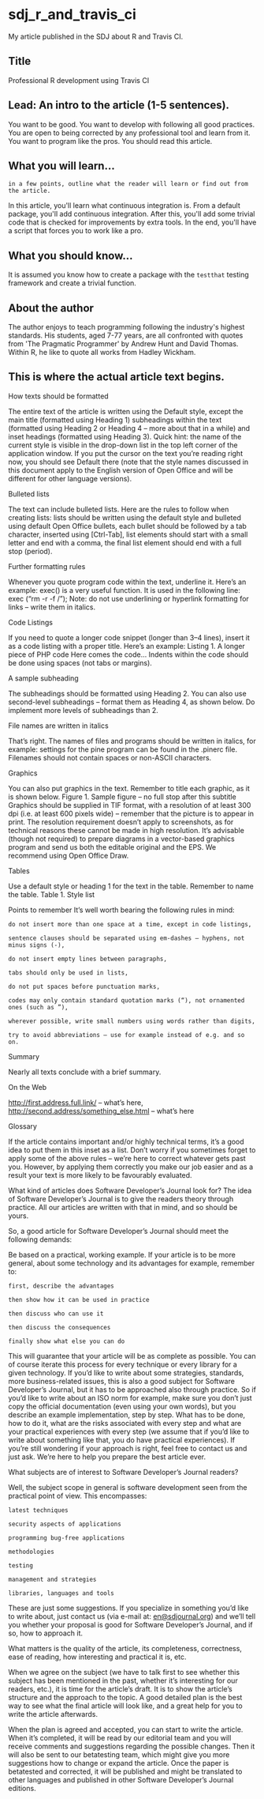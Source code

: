 # sdj_r_and_travis_ci

My article published in the SDJ about R and Travis CI.

## Title

Professional R development using Travis CI

## Lead:‭ ‬An intro to the article‭ (‬1-5‭ ‬sentences‭)‬.

You want to be good. You want to develop with
following all good practices. You are open to being corrected
by any professional tool and learn from it. You want to
program like the pros. You should read this article.

## What you will learn‭…

```
in a few points,‭ ‬outline what the reader will learn or find out from the article.
```

In this article, you'll learn what continuous integration is. From
a default package, you'll add continuous integration. After this,
you'll add some trivial code that is checked for improvements
by extra tools. In the end, you'll have a script that forces you to work like a pro.

## What you should know‭…

It is assumed you know how to create a package with the `testthat` testing framework
and create a trivial function.

## About the author

The author enjoys to teach programming following the industry's highest standards. 
His students, aged 7-77 years, are all confronted with quotes
from 'The Pragmatic Programmer' by Andrew Hunt and David Thomas.
Within R, he like to quote all works from Hadley Wickham.

## This is where the actual article text begins.

How texts should be formatted

The entire text of the article is written using the Default style,‭ ‬except the main title‭ (‬formatted using Heading‭ ‬1‭) ‬subheadings within the text‭ (‬formatted using Heading‭ ‬2‭ ‬or Heading‭ ‬4‭ – ‬more about that in a while‭) ‬and inset headings‭ (‬formatted using Heading‭ ‬3‭)‬.‭ ‬Quick hint:‭ ‬the name of the current style is visible in the drop-down list in the top left corner of the application window.‭ ‬If you put the cursor on the text you’re reading right now,‭ ‬you should see Default there‭ (‬note that the style names discussed in this document apply to the English version of Open Office and will be different for other language versions‭)‬.

Bulleted lists

The text can include bulleted lists.‭ ‬Here are the rules to follow when creating lists:‭
‬lists should be written using the default style and bulleted using default Open Office bullets,‭
‬each bullet should be followed by a tab character,‭ ‬inserted using‭ [‬Ctrl-Tab‭]‬,‭
‬list elements should start with a small letter and end with a comma,‭
‬the final list element should end with a full stop‭ (‬period‭)‬.

Further formatting rules

Whenever you quote program code within the text,‭ ‬underline it.‭ ‬Here’s an example:‭ ‬exec‭() ‬is a very useful function.‭ ‬It is used in the following line:‭ ‬exec‭ (“‬rm‭ ‬-r‭ ‬-f‭ ‬/‭”); ‬Note:‭ ‬do not use underlining or hyperlink formatting for links‭ – ‬write them in italics.

Code Listings

If you need to quote a longer code snippet‭ (‬longer than‭ ‬3‭–‬4‭ ‬lines‭)‬,‭ ‬insert it as a code listing with a proper title.‭ ‬Here’s an example:‭
‬Listing‭ ‬1.‭ ‬A longer piece of PHP code
Here comes the code‭…
‬Indents within the code should be done using spaces‭ (‬not tabs or margins‭)‬.

A sample subheading

The subheadings should be formatted using Heading‭ ‬2.‭ ‬You can also use second-level subheadings‭ – ‬format them as Heading‭ ‬4,‭ ‬as shown below.‭ ‬Do implement more levels of subheadings than‭ ‬2.

File names are written in italics

That’s right.‭ ‬The names of files and programs should be written in italics,‭ ‬for example:‭ ‬settings for the pine program can be found in the‭ ‬.pinerc file.‭ ‬Filenames should not contain spaces or non-ASCII characters.

Graphics

You can also put graphics in the text.‭ ‬Remember to title each graphic,‭ ‬as it is shown below.‭
‬Figure‭ ‬1.‭ ‬Sample figure‭ – ‬no full stop after this subtitle
Graphics should be supplied in TIF format,‭ ‬with a resolution of at least‭ ‬300‭ ‬dpi‭ (‬i.e.‭ ‬at least‭ ‬600‭ ‬pixels wide‭) – ‬remember that the picture is to appear in print.‭ ‬The resolution requirement doesn’t apply to screenshots,‭ ‬as for technical reasons these cannot be made in high resolution.‭ ‬It’s advisable‭ (‬though not required‭) ‬to prepare diagrams in a vector-based graphics program and send us both the editable original and the EPS.‭ ‬We recommend using Open Office Draw.

Tables

Use a default style or heading‭ ‬1‭ ‬for the text in the table.‭ ‬Remember to name the table.‭
‬Table‭ ‬1.‭ ‬Style list

Points to remember
It’s well worth bearing the following rules in mind:

	do not insert more than one space at a time,‭ ‬except in code listings,‭ 

	sentence clauses should be separated using em-dashes‭ – ‬hyphens,‭ ‬not minus signs‭ (‬-‭)‬,‭ 

	do not insert empty lines between paragraphs,‭ 

	tabs should only be used in lists,‭ 

	do not put spaces before punctuation marks,‭ 

	codes may only contain standard quotation marks‭ (“)‬,‭ ‬not ornamented ones‭ (‬such as‭ ”)‬,‭ 

	wherever possible,‭ ‬write small numbers using words rather than digits,‭ 

	try to avoid abbreviations‭ – ‬use for example instead of e.g.‭ ‬and so on.‭ 

Summary

Nearly all texts conclude with a brief summary.

On the Web

http://first.address.full.link/‭ – ‬what’s here,‭
‬http://second.address/something_else.html‭ – ‬what’s here

Glossary

If the article contains important and/or highly technical terms,‭ ‬it’s a good idea to put them in this inset as a list.‭
‬Don’t worry if you sometimes forget to apply some of the above rules‭ – ‬we’re here to correct whatever gets past you.‭ ‬However,‭ ‬by applying them correctly you make our job easier and as a result your text is more likely to be favourably evaluated.


What kind of articles does Software Developer’s Journal look for‭?‬
The idea of Software Developer’s Journal is to give the readers theory through practice.‭ ‬All our articles are written with that in mind,‭ ‬and so should be yours.

So,‭ ‬a good article for Software Developer’s Journal should meet the following demands:

Be based on a practical,‭ ‬working example.‭ ‬If your article is to be more general,‭ ‬about some technology and its advantages for example,‭ ‬remember to:

	first,‭ ‬describe the advantages‭ 

	then show how it can be used in practice‭ 

	then discuss who can use it‭ 

	then discuss the consequences‭ 

	finally show what else you can do‭ 

This will guarantee that your article will be as complete as possible.‭ ‬You can of course iterate this process for every technique or every library for a given technology.‭
‬If you’d like to write about some strategies,‭ ‬standards,‭ ‬more business-related issues,‭ ‬this is also a good subject for Software Developer’s Journal,‭ ‬but it has to be approached also through practice.‭ ‬So if you’d like to write about an ISO norm for example,‭ ‬make sure you don’t just copy the official documentation‭ (‬even using your own words‭)‬,‭ ‬but you describe an example implementation,‭ ‬step by step.‭ ‬What has to be done,‭ ‬how to do it,‭ ‬what are the risks associated with every step and what are your practical experiences with every step‭ (‬we assume that if you’d like to write about something like that,‭ ‬you do have practical experiences‭)‬.‭
‬If you’re still wondering if your approach is right,‭ ‬feel free to contact us and just ask.‭ ‬We’re here to help you prepare the best article ever.

What subjects are of interest to Software Developer’s Journal readers‭?

Well,‭ ‬the subject scope in general is software development seen from the practical point of view.‭ ‬This encompasses:

	latest techniques‭ 

	security aspects of applications‭ 

	programming bug-free applications‭ 

	methodologies‭ 

	testing‭ 

	management and strategies‭ 

	libraries,‭ ‬languages and tools‭ 

These are just some suggestions.‭ ‬If you specialize in something you’d like to write about,‭ ‬just contact us‭ (‬via e-mail at:‭ ‬en@sdjournal.org‭) ‬and we’ll tell you whether your proposal is good for Software Developer’s Journal,‭ ‬and if so,‭ ‬how to approach it.


What matters is the quality of the article,‭ ‬its completeness,‭ ‬correctness,‭ ‬ease of reading,‭ ‬how interesting and practical it is,‭ ‬etc.

When we agree on the subject‭ (‬we have to talk first to see whether this subject has been mentioned in the past,‭ ‬whether it’s interesting for our readers,‭ ‬etc.‭)‬,‭ ‬it is time for the article’s draft.‭ ‬It is to show the article’s structure and the approach to the topic.‭ ‬A good detailed plan is the best way to see what the final article will look like,‭ ‬and a great help for you to write the article afterwards.

When the plan is agreed and accepted,‭ ‬you can start to write the article.‭ ‬When it’s completed,‭ ‬it will be read by our editorial team and you will receive comments and suggestions regarding the possible changes.‭ ‬Then it will also be sent to our betatesting team,‭ ‬which might give you more suggestions how to change or expand the article.‭ ‬Once the paper is betatested and corrected,‭ ‬it will be published and might be translated to other languages and published in other Software Developer’s Journal editions.

